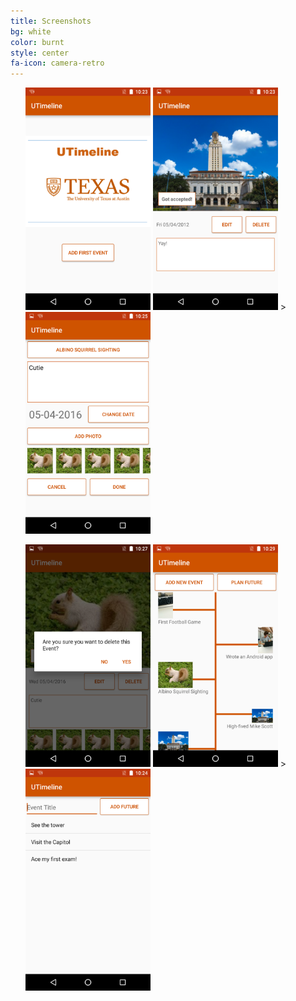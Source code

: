 ```yaml
---
title: Screenshots
bg: white
color: burnt
style: center
fa-icon: camera-retro
---
```


<ul style="list-style-type:none;">
  <li style="display:inline;">
    <img alt="photo" src="img/screen_0.png" width="200">
  </li>
  <li style="display:inline;">
    <img alt="photo" src="img/screen_1.png" width="200">
  </li>>
  <li style="display:inline;">
    <img alt="photo" src="img/screen_2.png" width="200">
  </li>
</ul>
<ul style="list-style-type:none;">
  <li style="display:inline;">
    <img alt="photo" src="img/screen_3.png" width="200">
  </li>
  <li style="display:inline;">
    <img alt="photo" src="img/screen_4.png" width="200">
  </li>>
  <li style="display:inline;">
    <img alt="photo" src="img/screen_5.png" width="200">
  </li>
</ul>

